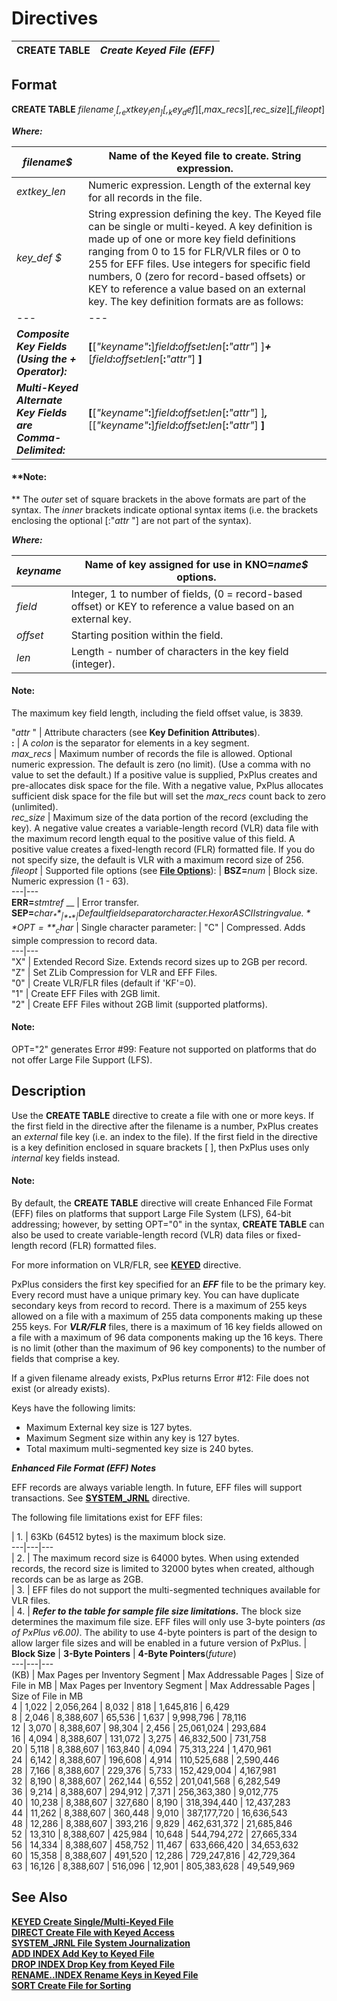 # Directives 

**CREATE TABLE** |  **_Create Keyed File (EFF)_**  
---|---  
  
##  Format

**CREATE TABLE** _filename$_ ,[,_extkey_len_][,_key_def$_][,_max_recs_][,_rec_size_][_,fileopt_]  
  
**_Where:_**

_filename$_ |  Name of the Keyed file to create. String expression.  
---|---  
_extkey_len_ |  Numeric expression. Length of the external key for all records in the file.  
_key_def_ _$_ |  String expression defining the key. The Keyed file can be single or multi-keyed. A key definition is made up of one or more key field definitions ranging from 0 to 15 for FLR/VLR files or 0 to 255 for EFF files. Use integers for specific field numbers, 0 (zero for record-based offsets) or KEY to reference a value based on an external key. The key definition formats are as follows: |  **_Single Key Field:_** |  **[**["_keyname_ _"_**:**]_field_**:**_offset_**:**_len_[**:** "_attr_ "] **]**  
---|---  
**_Composite Key Fields (Using the + Operator):_** |  **[**[_"keyname"_**:**]_field_**:**_offset_**:**_len_[**:**_"attr"_] ]**_+_**[_field_**:**_offset_**:**_len_[**:**_"attr"_] **]**  
**_Multi-Keyed Alternate Key Fields are Comma-Delimited:_** |  **[**[_"keyname"_**:**]_field_**:**_offset_**:**_len_[**:**_"attr"_] ]**_,_**[[_"keyname"_**:**]_field_**:**_offset_**:**_len_[**:**_"attr"_] **]**  
  
#### **Note:  
** The _outer_ set of square brackets in the above formats are part of the syntax. The _inner_ brackets indicate optional syntax items (i.e. the brackets enclosing the optional [:"_attr_ "] are not part of the syntax).  
  
**_Where:_**

_keyname_ |  Name of key assigned for use in **KNO=**_name$_ options.  
---|---  
_field_ |  Integer, 1 to number of fields, (0 = record-based offset) or KEY to reference a value based on an external key.  
_offset_ |  Starting position within the field.  
_len_ |  Length - number of characters in the key field (integer).

#### **Note:**  
The maximum key field length, including the field offset value, is 3839.  
  
"_attr_ " |  Attribute characters (see **Key Definition Attributes**).  
**:** |  A _colon_ is the separator for elements in a key segment.  
_max_recs_ |  Maximum number of records the file is allowed. Optional numeric expression. The default is zero (no limit). (Use a comma with no value to set the default.) If a positive value is supplied, PxPlus creates and pre-allocates disk space for the file. With a negative value, PxPlus allocates sufficient disk space for the file but will set the _max_recs_ count back to zero (unlimited).  
_rec_size_ |  Maximum size of the data portion of the record (excluding the key). A negative value creates a variable-length record (VLR) data file with the maximum record length equal to the positive value of this field. A positive value creates a fixed-length record (FLR) formatted file. If you do not specify size, the default is VLR with a maximum record size of 256.  
_fileopt_ |  Supported file options (see **[File Options](../appendix/input~output_and_control_options.htm#Mark1)**): |  **BSZ=**_num_ |  Block size. Numeric expression (1 - 63).  
---|---  
**ERR=**_stmtref_ __ |  Error transfer.  
**SEP=**_char$_**_| *_** |  Default field separator character. Hex or ASCII string value.  
**OPT=**_char$_ |  Single character parameter: |  "C" |  Compressed. Adds simple compression to record data.  
---|---  
"X" |  Extended Record Size. Extends record sizes up to 2GB per record.  
"Z" |  Set ZLib Compression for VLR and EFF Files.  
"0" |  Create VLR/FLR files (default if 'KF'=0).  
"1" |  Create EFF Files with 2GB limit.  
"2" |  Create EFF Files without 2GB limit (supported platforms).  
  
#### **Note:**  
OPT="2" generates Error #99: Feature not supported on platforms that do not offer Large File Support (LFS).  
  
##  Description

Use the **CREATE TABLE** directive to create a file with one or more keys. If the first field in the directive after the filename is a number, PxPlus creates an _external_ file key (i.e. an index to the file). If the first field in the directive is a key definition enclosed in square brackets [ ], then PxPlus uses only _internal_ key fields instead.

#### **Note:**  
By default, the **CREATE TABLE** directive will create Enhanced File Format (EFF) files on platforms that support Large File System (LFS), 64-bit addressing; however, by setting OPT="0" in the syntax, **CREATE TABLE** can also be used to create variable-length record (VLR) data files or fixed-length record (FLR) formatted files.  
  
For more information on VLR/FLR, see [**KEYED**](keyed.md) directive.

PxPlus considers the first key specified for an **_EFF_** file to be the primary key. Every record must have a unique primary key. You can have duplicate secondary keys from record to record. There is a maximum of 255 keys allowed on a file with a maximum of 255 data components making up these 255 keys. For **_VLR/FLR_** files, there is a maximum of 16 key fields allowed on a file with a maximum of 96 data components making up the 16 keys. There is no limit (other than the maximum of 96 key components) to the number of fields that comprise a key.

If a given filename already exists, PxPlus returns Error #12: File does not exist (or already exists). 

Keys have the following limits:

  * Maximum External key size is 127 bytes.
  * Maximum Segment size within any key is 127 bytes.
  * Total maximum multi-segmented key size is 240 bytes.



**_Enhanced File Format (EFF) Notes_**

EFF records are always variable length. In future, EFF files will support transactions. See [**SYSTEM_JRNL**](system_jrnl.md) directive.

The following file limitations exist for EFF files:

|  1. |  63Kb (64512 bytes) is the maximum block size.  
---|---|---  
|  2. |  The maximum record size is 64000 bytes. When using extended records, the record size is limited to 32000 bytes when created, although records can be as large as 2GB.  
|  3. |  EFF files do not support the multi-segmented techniques available for VLR files.  
|  4. |  **_Refer to the table for sample file size limitations._** The block size determines the maximum file size. EFF files will only use 3-byte pointers _(as of PxPlus v6.00)_. The ability to use 4-byte pointers is part of the design to allow larger file sizes and will be enabled in a future version of PxPlus. |  **Block Size** |  **3-Byte Pointers** |  **4-Byte Pointers**(_future_)  
---|---|---  
(KB) |  Max Pages per Inventory Segment |  Max Addressable Pages |  Size of File in MB |  Max Pages per Inventory Segment |  Max Addressable Pages |  Size of File in MB  
4 |  1,022 |  2,056,264 |  8,032 |  818 |  1,645,816 |  6,429  
8 |  2,046 |  8,388,607 |  65,536 |  1,637 |  9,998,796 |  78,116  
12 |  3,070 |  8,388,607 |  98,304 |  2,456 |  25,061,024 |  293,684  
16 |  4,094 |  8,388,607 |  131,072 |  3,275 |  46,832,500 |  731,758  
20 |  5,118 |  8,388,607 |  163,840 |  4,094 |  75,313,224 |  1,470,961  
24 |  6,142 |  8,388,607 |  196,608 |  4,914 |  110,525,688 |  2,590,446  
28 |  7,166 |  8,388,607 |  229,376 |  5,733 |  152,429,004 |  4,167,981  
32 |  8,190 |  8,388,607 |  262,144 |  6,552 |  201,041,568 |  6,282,549  
36 |  9,214 |  8,388,607 |  294,912 |  7,371 |  256,363,380 |  9,012,775  
40 |  10,238 |  8,388,607 |  327,680 |  8,190 |  318,394,440 |  12,437,283  
44 |  11,262 |  8,388,607 |  360,448 |  9,010 |  387,177,720 |  16,636,543  
48 |  12,286 |  8,388,607 |  393,216 |  9,829 |  462,631,372 |  21,685,846  
52 |  13,310 |  8,388,607 |  425,984 |  10,648 |  544,794,272 |  27,665,334  
56 |  14,334 |  8,388,607 |  458,752 |  11,467 |  633,666,420 |  34,653,632  
60 |  15,358 |  8,388,607 |  491,520 |  12,286 |  729,247,816 |  42,729,364  
63 |  16,126 |  8,388,607 |  516,096 |  12,901 |  805,383,628 |  49,549,969  
  
##  See Also

[**KEYED Create Single/Multi-Keyed File**](keyed.md)  
[**DIRECT Create File with Keyed Access**](direct.md)  
[**SYSTEM_JRNL File System Journalization**](system_jrnl.md)  
[**ADD INDEX Add Key to Keyed File**](add_index.md)  
[**DROP INDEX Drop Key from Keyed File**](drop_index.md)  
[**RENAME..INDEX Rename Keys in Keyed File**](rename_index.md)  
[**SORT Create File for Sorting**](sort.md)
